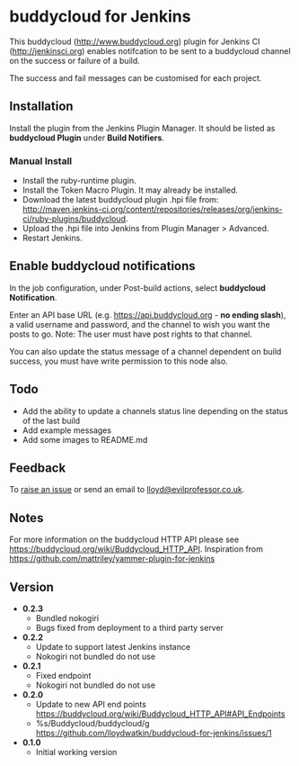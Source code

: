 # buddycloud for Jenkins

This buddycloud (http://www.buddycloud.org) plugin for Jenkins CI (http://jenkinsci.org) enables notifcation to be sent to a buddycloud channel on the success or failure of a build.

The success and fail messages can be customised for each project.

## Installation

Install the plugin from the Jenkins Plugin Manager. It should be listed as __buddycloud Plugin__ under __Build Notifiers__.

### Manual Install

* Install the ruby-runtime plugin.
* Install the Token Macro Plugin. It may already be installed.
* Download the latest buddycloud plugin .hpi file from: http://maven.jenkins-ci.org/content/repositories/releases/org/jenkins-ci/ruby-plugins/buddycloud.
* Upload the .hpi file into Jenkins from Plugin Manager > Advanced.
* Restart Jenkins.

## Enable buddycloud notifications

In the job configuration, under Post-build actions, select __buddycloud Notification__.

Enter an API base URL (e.g. https://api.buddycloud.org - __no ending slash__), a valid username and password, and the channel to wish you want the posts to go. Note: The user must have post rights to that channel.

You can also update the status message of a channel dependent on build success, you must have write permission to this node also.

## Todo

* Add the ability to update a channels status line depending on the status of the last build
* Add example messages
* Add some images to README.md

## Feedback

To [raise an issue](https://github.com/lloydwatkin/buddycloud-for-jenkins/issues) or send an email to lloyd@evilprofessor.co.uk.

## Notes

For more information on the buddycloud HTTP API please see https://buddycloud.org/wiki/Buddycloud_HTTP_API.
Inspiration from https://github.com/mattriley/yammer-plugin-for-jenkins

## Version 

* __0.2.3__
    * Bundled nokogiri
    * Bugs fixed from deployment to a third party server
* __0.2.2__
    * Update to support latest Jenkins instance
    * Nokogiri not bundled do not use
* __0.2.1__
    * Fixed endpoint
    * Nokogiri not bundled do not use
* __0.2.0__
    * Update to new API end points https://buddycloud.org/wiki/Buddycloud_HTTP_API#API_Endpoints
    * %s/Buddycloud/buddycloud/g https://github.com/lloydwatkin/buddycloud-for-jenkins/issues/1
* __0.1.0__
    * Initial working version

